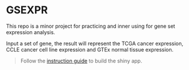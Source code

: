 # GSEXPR
This repo is a minor project for practicing and inner using for gene set expression analysis.

Input a set of gene, the result will represent the TCGA cancer expression, CCLE cancer cell line expression and GTEx normal tissue expression.

> Follow the [instruction guide](./instruction-guide.md) to build the shiny app.
